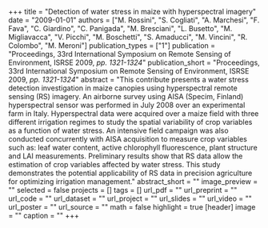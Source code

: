 +++
title = "Detection of water stress in maize with hyperspectral imagery"
date = "2009-01-01"
authors = ["M. Rossini", "S. Cogliati", "A. Marchesi", "F. Fava", "C. Giardino", "C. Panigada", "M. Bresciani", "L. Busetto", "M. Migliavacca", "V. Picchi", "M. Boschetti", "S. Amaducci", "M. Vincini", "R. Colombo", "M. Meroni"]
publication_types = ["1"]
publication = "Proceedings, 33rd International Symposium on Remote Sensing of Environment, ISRSE 2009, _pp. 1321-1324_"
publication_short = "Proceedings, 33rd International Symposium on Remote Sensing of Environment, ISRSE 2009, _pp. 1321-1324_"
abstract = "This contribute presents a water stress detection investigation in maize canopies using hyperspectral remote sensing (RS) imagery. An airborne survey using AISA (Specim, Finland) hyperspectral sensor was performed in July 2008 over an experimental farm in Italy. Hyperspectral data were acquired over a maize field with three different irrigation regimes to study the spatial variability of crop variables as a function of water stress. An intensive field campaign was also conducted concurrently with AISA acquisition to measure crop variables such as: leaf water content, active chlorophyll fluorescence, plant structure and LAI measurements. Preliminary results show that RS data allow the estimation of crop variables affected by water stress. This study demonstrates the potential applicability of RS data in precision agriculture for optimizing irrigation management."
abstract_short = ""
image_preview = ""
selected = false
projects = []
tags = []
url_pdf = ""
url_preprint = ""
url_code = ""
url_dataset = ""
url_project = ""
url_slides = ""
url_video = ""
url_poster = ""
url_source = ""
math = false
highlight = true
[header]
image = ""
caption = ""
+++
